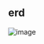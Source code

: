 ## erd
![image](https://github.com/heyfuxkingcheez/ticketing_project/assets/143869354/ff0a3b2c-fb63-4fcb-9ff8-d87ada40f33e)
